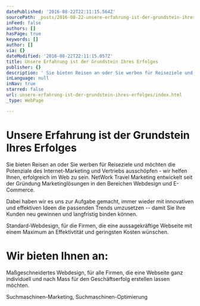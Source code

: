 ```yaml
---
datePublished: '2016-08-22T22:11:15.564Z'
sourcePath: _posts/2016-08-22-unsere-erfahrung-ist-der-grundstein-ihres-erfolges.md
inFeed: false
authors: []
hasPage: true
keywords: []
author: []
via: {}
dateModified: '2016-08-22T22:11:15.057Z'
title: Unsere Erfahrung ist der Grundstein Ihres Erfolges
publisher: {}
description: ' Sie bieten Reisen an oder Sie werben für Reiseziele und möchten die Potenziale des Internet-Marketing und Vertriebs ausschöpfen - wir helfen Ihnen, erfolgreich im Web zu sein. NetWork Travel Marketing entwickelt seit der Gründung Marketinglösungen in den Bereichen Webdesign und E-Commerce. '
inLanguage: null
inNav: true
starred: false
url: unsere-erfahrung-ist-der-grundstein-ihres-erfolges/index.html
_type: WebPage

---
```

# Unsere Erfahrung ist der Grundstein Ihres Erfolges

Sie bieten Reisen an oder Sie werben für Reiseziele und möchten die Potenziale des Internet-Marketing und Vertriebs ausschöpfen - wir helfen Ihnen, erfolgreich im Web zu sein. NetWork Travel Marketing entwickelt seit der Gründung Marketinglösungen in den Bereichen Webdesign und E-Commerce. 

Dabei haben wir es uns zur Aufgabe gemacht, immer wieder mit innovativen und effektiven Ideen die passenden Trends umzusetzen -- damit Sie Ihre Kunden neu gewinnen und langfristig binden können.

Standard-Webdesign, für die Firmen, die eine aussagekräftige Webseite mit einem Maximum an Effektivtität und geringsten Kosten wünschen.

# 

# Wir bieten Ihnen an:

Maßgeschneidertes Webdesign, für alle Firmen, die eine Webseite ganz individuell und nach Mass für den Geschäftserfolg erstellen lassen möchten.

Suchmaschinen-Marketing, Suchmaschinen-Optimierung